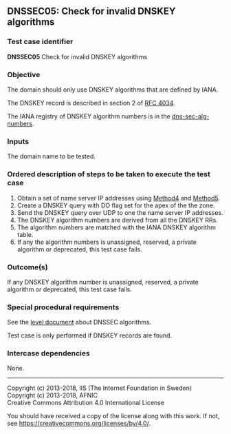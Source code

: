 ## DNSSEC05: Check for invalid DNSKEY algorithms

### Test case identifier
**DNSSEC05** Check for invalid DNSKEY algorithms

### Objective

The domain should only use DNSKEY algorithms that are defined by IANA.

The DNSKEY record is described in section 2 of [RFC 4034](
https://tools.ietf.org/html/rfc4034#section-2).

The IANA registry of DNSKEY algorithm numbers is in the [dns-sec-alg-numbers](
https://www.iana.org/assignments/dns-sec-alg-numbers/dns-sec-alg-numbers.xml).

### Inputs

The domain name to be tested.

### Ordered description of steps to be taken to execute the test case

1. Obtain a set of name server IP addresses using [Method4] and [Method5].
2. Create a DNSKEY query with DO flag set for the apex of the the zone.
3. Send the DNSKEY query over UDP to one the name server IP addresses.
4. The DNSKEY algorithm numbers are derived from all the DNSKEY RRs.
5. The algorithm numbers are matched with the IANA DNSKEY algorithm table.
6. If any the algorithm numbers is unassigned, reserved, a private algorithm
   or deprecated, this test case fails.

### Outcome(s)

If any DNSKEY algorithm number is unassigned, reserved, a private algorithm
or deprecated, this test case fails.

### Special procedural requirements

See the [level document](README.md) about DNSSEC algorithms.

Test case is only performed if DNSKEY records are found.

### Intercase dependencies

None.

-------
[Method4]: ../Methods.md#method-4-obtain-glue-address-records-from-parent
[Method5]: ../Methods.md#method-5-obtain-the-name-server-address-records-from-child

Copyright (c) 2013-2018, IIS (The Internet Foundation in Sweden)  
Copyright (c) 2013-2018, AFNIC  
Creative Commons Attribution 4.0 International License

You should have received a copy of the license along with this
work.  If not, see <https://creativecommons.org/licenses/by/4.0/>.
